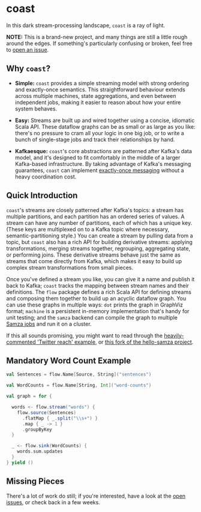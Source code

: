 # coast

In this dark stream-processing landscape, `coast` is a ray of light.

**NOTE:** This is a brand-new project, and many things are still a little rough
around the edges. If something's particularly confusing or broken, feel free to
[open an issue][issues].

## Why `coast`?

- **Simple:** `coast` provides a simple streaming model with strong ordering and
  exactly-once semantics. This straightforward behaviour extends across multiple
  machines, state aggregations, and even between independent jobs, making it
  easier to reason about how your entire system behaves.

- **Easy:** Streams are built up and wired together using a concise, idiomatic
  Scala API. These dataflow graphs can be as small or as large as you like:
  there's no pressure to cram all your logic in one big job, or to write a bunch
  of single-stage jobs and track their relationships by hand.

- **Kafkaesque:** `coast`'s core abstractions are patterned after Kafka's
  data model, and it's designed to fit comfortably in the middle of a larger
  Kafka-based infrastructure. By taking advantage of Kafka's messaging
  guarantees, `coast` can implement [exactly-once messaging][impossible] without
  a heavy coordination cost.

## Quick Introduction

`coast`'s streams are closely patterned after Kafka's topics: a stream has
multiple partitions, and each partition has an ordered series of values. A
stream can have any number of partitions, each of which has a unique key. (These
keys are multiplexed on to a Kafka topic where necessary, semantic-partitioning
style.) You can create a stream by pulling data from a topic, but `coast` also
has a rich API for building derivative streams: applying transformations,
merging streams together, regrouping, aggregating state, or performing joins.
These derivative streams behave just the same as streams that come directly from
Kafka, which makes it easy to build up complex stream transformations from small
pieces.

Once you've defined a stream you like, you can give it a name and publish it
back to Kafka; `coast` tracks the mapping between stream names and their
definitions.  The `flow` package defines a rich Scala API for defining streams
and composing them together to build up an acyclic dataflow graph. You can use
these graphs in multiple ways: `dot` prints the graph in GraphViz format;
`machine` is a persistent in-memory implementation that's handy for unit
testing; and the `samza` backend can compile the graph to multiple [Samza
jobs][samza] and run it on a cluster.

If this all sounds promising, you might want to read through the
[heavily-commented 'Twitter reach' example][twitter-reach], or [this fork of the
hello-samza project][hello-coast].

[samza]: http://samza.incubator.apache.org/
[hello-coast]: https://github.com/bkirwi/incubator-samza-hello-samza/tree/hello-coast 
[twitter-reach]: core/src/main/scala/com/monovore/example/coast/TwitterReach.scala
[impossible]: http://ben.kirw.in/2014/11/28/kafka-patterns/

## Mandatory Word Count Example

```scala
val Sentences = flow.Name[Source, String]("sentences")

val WordCounts = flow.Name[String, Int]("word-counts")

val graph = for {

  words <- flow.stream("words") {
    flow.source(Sentences)
      .flatMap { _.split("\\s+") }
      .map { _ -> 1 }
      .groupByKey
  }

  _ <- flow.sink(WordCounts) {
    words.sum.updates
  }
} yield ()
```

## Missing Pieces

There's a lot of work do still; if you're interested, have a look at the [open
issues][issues], or check back in a few weeks.

[issues]: https://github.com/bkirwi/coast/issues
